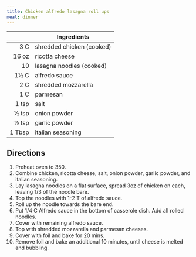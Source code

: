 ```yaml
---
title: Chicken alfredo lasagna roll ups
meal: dinner
---
```


|| Ingredients |
|-:|-|
3 C    | shredded chicken (cooked)
16 oz  | ricotta cheese
10     | lasagna noodles (cooked)
1½ C   | alfredo sauce
2 C    | shredded mozzarella
1 C    | parmesan
1 tsp  | salt
½ tsp  | onion powder
½ tsp  | garlic powder
1 Tbsp | italian seasoning

## Directions

1. Preheat oven to 350.
2. Combine chicken, ricotta cheese, salt, onion powder, garlic powder, and italian seasoning.
3. Lay lasagna noodles on a flat surface, spread 3oz of chicken on each, leaving 1/3 of the noodle bare.
4. Top the noodles with 1-2 T of alfredo sauce.
5. Roll up the noodle towards the bare end.
6. Put 1/4 C Alfredo sauce in the bottom of casserole dish. Add all rolled noodles.
7. Cover with remaining alfredo sauce.
8. Top with shredded mozzarella and parmesan cheeses.
9. Cover with foil and bake for 20 mins.
10. Remove foil and bake an additional 10 minutes, until cheese is melted and bubbling.
